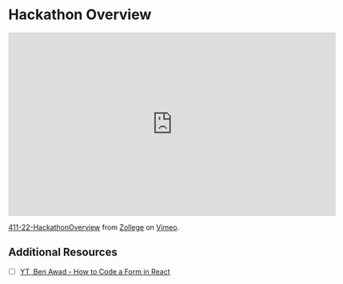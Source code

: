 # Hackathon Overview

<iframe src="https://player.vimeo.com/video/492160010?color=2565EF&byline=0&portrait=0" width="655" height="368" frameborder="0" allow="autoplay; fullscreen" allowfullscreen></iframe>
<p><a href="https://vimeo.com/492160010">411-22-HackathonOverview</a> from <a href="https://vimeo.com/zollege">Zollege</a> on <a href="https://vimeo.com">Vimeo</a>.</p>

## Additional Resources

- [ ] [YT, Ben Awad - How to Code a Form in React](https://www.youtube.com/watch?v=qH4pJISKeoI)
